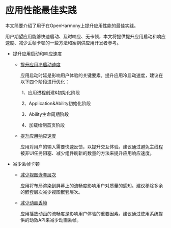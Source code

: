 # 应用性能最佳实践

本文简要介绍了用于在OpenHarmony上提升应用性能的最佳实践。

用户期望应用能够快速启动、及时响应、无卡顿，本文将提供提升应用启动和响应速度、减少丢帧卡顿的一些方法和案例供应用开发者参考。

- 提升应用启动和响应速度

  - [提升应用冷启动速度](http://gitee.com/sqsyqqy/docs/blob/master/zh-cn/application-dev/performance/improve-application-startup-and-response/improve-application-cold-start-speed.md)

      应用启动时延是影响用户体验的关键要素。提升应用冷启动速度，建议在以下四个阶段进行优化：

      ​	1、应用进程创建&初始化阶段

      ​	2、Application&Ability初始化阶段

      ​	3、Ability生命周期阶段

      ​	4、加载绘制首页阶段

  - [提升应用响应速度](http://gitee.com/sqsyqqy/docs/blob/master/zh-cn/application-dev/performance/improve-application-startup-and-response/improve-application-response.md)

     应用对用户的输入需要快速反馈，以提升交互体验。建议通过避免主线程被非UI任务阻塞、减少组件刷新的数量的方法来提升应用响应速度。

- 减少丢帧卡顿

  - [减少视图嵌套层次](http://gitee.com/sqsyqqy/docs/blob/master/zh-cn/application-dev/performance/reduce-frame-loss-and-frame-freezing/reduce-view-nesting-levels.md)

     应用将布局渲染到屏幕上的流畅度影响用户对质量的感知。建议移除多余的嵌套层次减少视图嵌套层次。

  - [减少动画丢帧](http://gitee.com/sqsyqqy/docs/blob/master/zh-cn/application-dev/performance/reduce-frame-loss-and-frame-freezing/reduce-animation-frame-loss.md)
  
      应用播放动画的流畅度是影响用户体验的重要因素。建议通过使用系统提供的动效API来减少动画丢帧。
